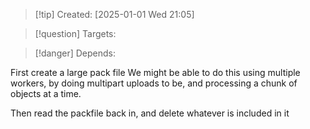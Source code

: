 
>[!tip] Created: [2025-01-01 Wed 21:05]

>[!question] Targets: 

>[!danger] Depends: 

First create a large pack file
We might be able to do this using multiple workers, by doing multipart uploads to be, and processing a chunk of objects at a time.

Then read the packfile back in, and delete whatever is included in it